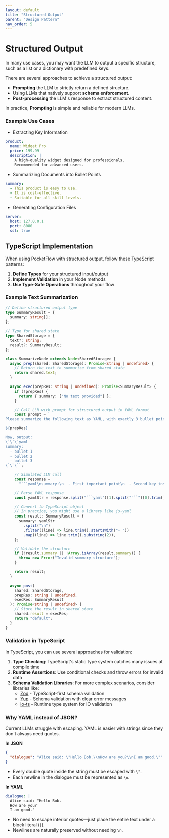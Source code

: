 ```yaml
---
layout: default
title: "Structured Output"
parent: "Design Pattern"
nav_order: 5
---
```


# Structured Output

In many use cases, you may want the LLM to output a specific structure, such as a list or a dictionary with predefined keys.

There are several approaches to achieve a structured output:

- **Prompting** the LLM to strictly return a defined structure.
- Using LLMs that natively support **schema enforcement**.
- **Post-processing** the LLM's response to extract structured content.

In practice, **Prompting** is simple and reliable for modern LLMs.

### Example Use Cases

- Extracting Key Information

```yaml
product:
  name: Widget Pro
  price: 199.99
  description: |
    A high-quality widget designed for professionals.
    Recommended for advanced users.
```

- Summarizing Documents into Bullet Points

```yaml
summary:
  - This product is easy to use.
  - It is cost-effective.
  - Suitable for all skill levels.
```

- Generating Configuration Files

```yaml
server:
  host: 127.0.0.1
  port: 8080
  ssl: true
```

## TypeScript Implementation

When using PocketFlow with structured output, follow these TypeScript patterns:

1. **Define Types** for your structured input/output
2. **Implement Validation** in your Node methods
3. **Use Type-Safe Operations** throughout your flow

### Example Text Summarization

````typescript
// Define structured output type
type SummaryResult = {
  summary: string[];
};

// Type for shared state
type SharedStorage = {
  text?: string;
  result?: SummaryResult;
};

class SummarizeNode extends Node<SharedStorage> {
  async prep(shared: SharedStorage): Promise<string | undefined> {
    // Return the text to summarize from shared state
    return shared.text;
  }

  async exec(prepRes: string | undefined): Promise<SummaryResult> {
    if (!prepRes) {
      return { summary: ["No text provided"] };
    }

    // Call LLM with prompt for structured output in YAML format
    const prompt = `
Please summarize the following text as YAML, with exactly 3 bullet points

${prepRes}

Now, output:
\`\`\`yaml
summary:
  - bullet 1
  - bullet 2
  - bullet 3
\`\`\``;

    // Simulated LLM call
    const response =
      "```yaml\nsummary:\n  - First important point\n  - Second key insight\n  - Final conclusion\n```";

    // Parse YAML response
    const yamlStr = response.split("```yaml")[1].split("```")[0].trim();

    // Convert to TypeScript object
    // In practice, you might use a library like js-yaml
    const result: SummaryResult = {
      summary: yamlStr
        .split("\n")
        .filter((line) => line.trim().startsWith("- "))
        .map((line) => line.trim().substring(2)),
    };

    // Validate the structure
    if (!result.summary || !Array.isArray(result.summary)) {
      throw new Error("Invalid summary structure");
    }

    return result;
  }

  async post(
    shared: SharedStorage,
    prepRes: string | undefined,
    execRes: SummaryResult
  ): Promise<string | undefined> {
    // Store the result in shared state
    shared.result = execRes;
    return "default";
  }
}
````

### Validation in TypeScript

In TypeScript, you can use several approaches for validation:

1. **Type Checking**: TypeScript's static type system catches many issues at compile time
2. **Runtime Assertions**: Use conditional checks and throw errors for invalid data
3. **Schema Validation Libraries**: For more complex scenarios, consider libraries like:
   - [Zod](https://github.com/colinhacks/zod) - TypeScript-first schema validation
   - [Yup](https://github.com/jquense/yup) - Schema validation with clear error messages
   - [io-ts](https://github.com/gcanti/io-ts) - Runtime type system for IO validation

### Why YAML instead of JSON?

Current LLMs struggle with escaping. YAML is easier with strings since they don't always need quotes.

**In JSON**

```json
{
  "dialogue": "Alice said: \"Hello Bob.\\nHow are you?\\nI am good.\""
}
```

- Every double quote inside the string must be escaped with `\"`.
- Each newline in the dialogue must be represented as `\n`.

**In YAML**

```yaml
dialogue: |
  Alice said: "Hello Bob.
  How are you?
  I am good."
```

- No need to escape interior quotes—just place the entire text under a block literal (`|`).
- Newlines are naturally preserved without needing `\n`.
